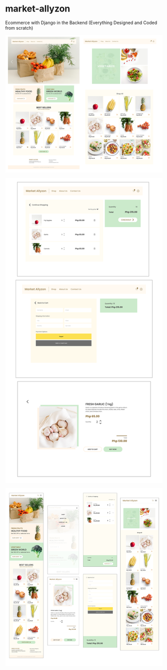 # market-allyzon
Ecommerce with Django in the Backend (Everything Designed and Coded from scratch)

![Image Description](1.jpg)

![Image Description](2.jpg)

![Image Description](mobile.jpg)
